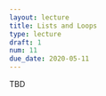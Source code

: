 ```yaml
---
layout: lecture
title: Lists and Loops
type: lecture
draft: 1
num: 11
due_date: 2020-05-11
---
```


TBD